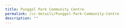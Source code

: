 ```yaml
---
title: Punggol Park Community Centre
permalink: /cc-details/Punggol-Park-Community-Centre
description: ""
---
```

